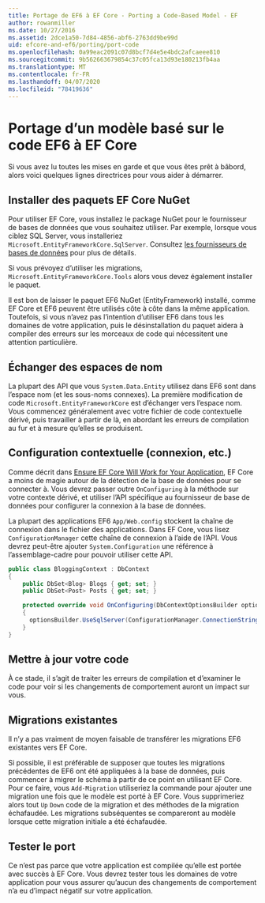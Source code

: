 ```yaml
---
title: Portage de EF6 à EF Core - Porting a Code-Based Model - EF
author: rowanmiller
ms.date: 10/27/2016
ms.assetid: 2dce1a50-7d84-4856-abf6-2763dd9be99d
uid: efcore-and-ef6/porting/port-code
ms.openlocfilehash: 0a99eac2091c07d8bcf7d4e5e4bdc2afcaeee810
ms.sourcegitcommit: 9b562663679854c37c05fca13d93e180213fb4aa
ms.translationtype: MT
ms.contentlocale: fr-FR
ms.lasthandoff: 04/07/2020
ms.locfileid: "78419636"
---
```

# <a name="porting-an-ef6-code-based-model-to-ef-core"></a>Portage d’un modèle basé sur le code EF6 à EF Core

Si vous avez lu toutes les mises en garde et que vous êtes prêt à bâbord, alors voici quelques lignes directrices pour vous aider à démarrer.

## <a name="install-ef-core-nuget-packages"></a>Installer des paquets EF Core NuGet

Pour utiliser EF Core, vous installez le package NuGet pour le fournisseur de bases de données que vous souhaitez utiliser. Par exemple, lorsque vous ciblez SQL Server, vous installeriez `Microsoft.EntityFrameworkCore.SqlServer`. Consultez [les fournisseurs de bases de données](../../core/providers/index.md) pour plus de détails.

Si vous prévoyez d’utiliser les migrations, `Microsoft.EntityFrameworkCore.Tools` alors vous devez également installer le paquet.

Il est bon de laisser le paquet EF6 NuGet (EntityFramework) installé, comme EF Core et EF6 peuvent être utilisés côte à côte dans la même application. Toutefois, si vous n’avez pas l’intention d’utiliser EF6 dans tous les domaines de votre application, puis le désinstallation du paquet aidera à compiler des erreurs sur les morceaux de code qui nécessitent une attention particulière.

## <a name="swap-namespaces"></a>Échanger des espaces de nom

La plupart des API que vous `System.Data.Entity` utilisez dans EF6 sont dans l’espace nom (et les sous-noms connexes). La première modification de code `Microsoft.EntityFrameworkCore` est d’échanger vers l’espace nom. Vous commencez généralement avec votre fichier de code contextuelle dérivé, puis travailler à partir de là, en abordant les erreurs de compilation au fur et à mesure qu’elles se produisent.

## <a name="context-configuration-connection-etc"></a>Configuration contextuelle (connexion, etc.)

Comme décrit dans [Ensure EF Core Will Work for Your Application](ensure-requirements.md), EF Core a moins de magie autour de la détection de la base de données pour se connecter à. Vous devrez passer outre `OnConfiguring` à la méthode sur votre contexte dérivé, et utiliser l’API spécifique au fournisseur de base de données pour configurer la connexion à la base de données.

La plupart des applications EF6 `App/Web.config` stockent la chaîne de connexion dans le fichier des applications. Dans EF Core, vous lisez `ConfigurationManager` cette chaîne de connexion à l’aide de l’API. Vous devrez peut-être ajouter `System.Configuration` une référence à l’assemblage-cadre pour pouvoir utiliser cette API.

``` csharp
public class BloggingContext : DbContext
{
    public DbSet<Blog> Blogs { get; set; }
    public DbSet<Post> Posts { get; set; }

    protected override void OnConfiguring(DbContextOptionsBuilder optionsBuilder)
    {
      optionsBuilder.UseSqlServer(ConfigurationManager.ConnectionStrings["BloggingDatabase"].ConnectionString);
    }
}
```

## <a name="update-your-code"></a>Mettre à jour votre code

À ce stade, il s’agit de traiter les erreurs de compilation et d’examiner le code pour voir si les changements de comportement auront un impact sur vous.

## <a name="existing-migrations"></a>Migrations existantes

Il n’y a pas vraiment de moyen faisable de transférer les migrations EF6 existantes vers EF Core.

Si possible, il est préférable de supposer que toutes les migrations précédentes de EF6 ont été appliquées à la base de données, puis commencer à migrer le schéma à partir de ce point en utilisant EF Core. Pour ce faire, vous `Add-Migration` utiliseriez la commande pour ajouter une migration une fois que le modèle est porté à EF Core. Vous supprimeriez alors tout `Up` `Down` code de la migration et des méthodes de la migration échafaudée. Les migrations subséquentes se compareront au modèle lorsque cette migration initiale a été échafaudée.

## <a name="test-the-port"></a>Tester le port

Ce n’est pas parce que votre application est compilée qu’elle est portée avec succès à EF Core. Vous devrez tester tous les domaines de votre application pour vous assurer qu’aucun des changements de comportement n’a eu d’impact négatif sur votre application.
